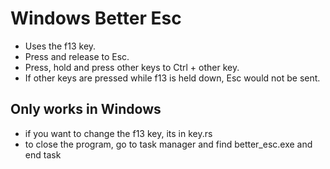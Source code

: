 # Windows Better Esc
- Uses the f13 key.
- Press and release to Esc.
- Press, hold and press other keys to Ctrl + other key.
- If other keys are pressed while f13 is held down, Esc would not be sent.

## Only works in Windows
- if you want to change the f13 key, its in key.rs
- to close the program, go to task manager and find better_esc.exe and end task
